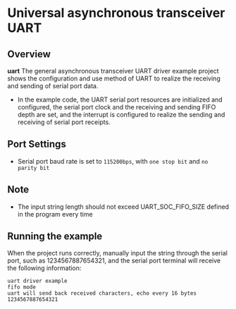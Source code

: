 # Universal asynchronous transceiver UART

## Overview

**uart** The general asynchronous transceiver UART driver example project shows the configuration and use method of UART to realize the receiving and sending of serial port data.
- In the example code, the UART serial port resources are initialized and configured, the serial port clock and the receiving and sending FIFO depth are set, and the interrupt is configured to realize the sending and receiving of serial port receipts.

## Port Settings

- Serial port baud rate is set to ``115200bps``, with ``one stop bit`` and ``no parity bit``

## Note

- The input string length should not exceed UART_SOC_FIFO_SIZE defined in the program every time

## Running the example

When the project runs correctly, manually input the string through the serial port, such as 1234567887654321, and the serial port terminal will receive the following information:
```console
uart driver example
fifo mode
uart will send back received characters, echo every 16 bytes
1234567887654321
```
